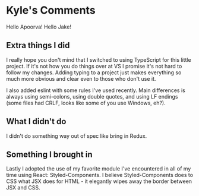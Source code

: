 # Kyle's Comments
Hello Apoorva! Hello Jake!

## Extra things I did
I really hope you don't mind that I switched to using TypeScript for this little project. If it's not how you do things over at VS I promise it's not hard to follow my changes. Adding typing to a project just makes everything so much more obvious and clear even to those who don't use it.

I also added eslint with some rules I've used recently. Main differences is always using semi-colons, using double quotes, and using LF endings (some files had CRLF, looks like some of you use Windows, eh?).

## What I didn't do
I didn't do something way out of spec like bring in Redux.

## Something I brought in
Lastly I adopted the use of my favorite module I've encountered in all of my time using React: Styled-Components. I believe Styled-Components does to CSS what JSX does for HTML - it elegantly wipes away the border between JSX and CSS.
